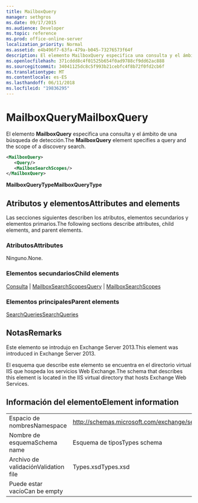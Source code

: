 ```yaml
---
title: MailboxQuery
manager: sethgros
ms.date: 09/17/2015
ms.audience: Developer
ms.topic: reference
ms.prod: office-online-server
localization_priority: Normal
ms.assetid: e4b496f7-63fa-479a-b045-73276573f64f
description: El elemento MailboxQuery especifica una consulta y el ámbito de una búsqueda de detección.
ms.openlocfilehash: 371cddd8c4f01525b654f0ad9788cf9dd62ac888
ms.sourcegitcommit: 34041125dc8c5f993b21cebfc4f8b72f0fd2cb6f
ms.translationtype: MT
ms.contentlocale: es-ES
ms.lasthandoff: 06/11/2018
ms.locfileid: "19836295"
---
```

# <a name="mailboxquery"></a><span data-ttu-id="170fa-103">MailboxQuery</span><span class="sxs-lookup"><span data-stu-id="170fa-103">MailboxQuery</span></span>

<span data-ttu-id="170fa-104">El elemento **MailboxQuery** especifica una consulta y el ámbito de una búsqueda de detección.</span><span class="sxs-lookup"><span data-stu-id="170fa-104">The **MailboxQuery** element specifies a query and the scope of a discovery search.</span></span> 
  
```XML
<MailboxQuery>
   <Query/>
   <MailboxSearchScopes/>
</MailboxQuery>
```

<span data-ttu-id="170fa-105">**MailboxQueryType**</span><span class="sxs-lookup"><span data-stu-id="170fa-105">**MailboxQueryType**</span></span>

## <a name="attributes-and-elements"></a><span data-ttu-id="170fa-106">Atributos y elementos</span><span class="sxs-lookup"><span data-stu-id="170fa-106">Attributes and elements</span></span>

<span data-ttu-id="170fa-107">Las secciones siguientes describen los atributos, elementos secundarios y elementos primarios.</span><span class="sxs-lookup"><span data-stu-id="170fa-107">The following sections describe attributes, child elements, and parent elements.</span></span>
  
### <a name="attributes"></a><span data-ttu-id="170fa-108">Atributos</span><span class="sxs-lookup"><span data-stu-id="170fa-108">Attributes</span></span>

<span data-ttu-id="170fa-109">Ninguno.</span><span class="sxs-lookup"><span data-stu-id="170fa-109">None.</span></span>
  
### <a name="child-elements"></a><span data-ttu-id="170fa-110">Elementos secundarios</span><span class="sxs-lookup"><span data-stu-id="170fa-110">Child elements</span></span>

<span data-ttu-id="170fa-111">[Consulta](query.md) | [MailboxSearchScopes](mailboxsearchscopes.md)</span><span class="sxs-lookup"><span data-stu-id="170fa-111">[Query](query.md) | [MailboxSearchScopes](mailboxsearchscopes.md)</span></span>
  
### <a name="parent-elements"></a><span data-ttu-id="170fa-112">Elementos principales</span><span class="sxs-lookup"><span data-stu-id="170fa-112">Parent elements</span></span>

[<span data-ttu-id="170fa-113">SearchQueries</span><span class="sxs-lookup"><span data-stu-id="170fa-113">SearchQueries</span></span>](searchqueries.md)
  
## <a name="remarks"></a><span data-ttu-id="170fa-114">Notas</span><span class="sxs-lookup"><span data-stu-id="170fa-114">Remarks</span></span>

<span data-ttu-id="170fa-115">Este elemento se introdujo en Exchange Server 2013.</span><span class="sxs-lookup"><span data-stu-id="170fa-115">This element was introduced in Exchange Server 2013.</span></span>
  
<span data-ttu-id="170fa-116">El esquema que describe este elemento se encuentra en el directorio virtual IIS que hospeda los servicios Web Exchange.</span><span class="sxs-lookup"><span data-stu-id="170fa-116">The schema that describes this element is located in the IIS virtual directory that hosts Exchange Web Services.</span></span>
  
## <a name="element-information"></a><span data-ttu-id="170fa-117">Información del elemento</span><span class="sxs-lookup"><span data-stu-id="170fa-117">Element information</span></span>

|||
|:-----|:-----|
|<span data-ttu-id="170fa-118">Espacio de nombres</span><span class="sxs-lookup"><span data-stu-id="170fa-118">Namespace</span></span>  <br/> |http://schemas.microsoft.com/exchange/services/2006/types  <br/> |
|<span data-ttu-id="170fa-119">Nombre de esquema</span><span class="sxs-lookup"><span data-stu-id="170fa-119">Schema name</span></span>  <br/> |<span data-ttu-id="170fa-120">Esquema de tipos</span><span class="sxs-lookup"><span data-stu-id="170fa-120">Types schema</span></span>  <br/> |
|<span data-ttu-id="170fa-121">Archivo de validación</span><span class="sxs-lookup"><span data-stu-id="170fa-121">Validation file</span></span>  <br/> |<span data-ttu-id="170fa-122">Types.xsd</span><span class="sxs-lookup"><span data-stu-id="170fa-122">Types.xsd</span></span>  <br/> |
|<span data-ttu-id="170fa-123">Puede estar vacío</span><span class="sxs-lookup"><span data-stu-id="170fa-123">Can be empty</span></span>  <br/> ||
   

